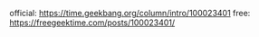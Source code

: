 
official: https://time.geekbang.org/column/intro/100023401
free: https://freegeektime.com/posts/100023401/
